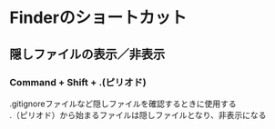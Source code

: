 # Finderのショートカット

## 隠しファイルの表示／非表示
### Command + Shift + .(ピリオド)
.gitignoreファイルなど隠しファイルを確認するときに使用する  
.（ピリオド）から始まるファイルは隠しファイルとなり、非表示になる